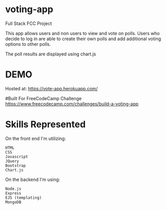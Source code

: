 # voting-app
Full Stack FCC Project

This app allows users and non users to view and vote on polls. Users who decide to log in are able to create their own polls and add additional voting options to other polls. 

The poll results are displayed using chart.js

# DEMO
Hosted at: https://vote-app.herokuapp.com/

#Built For FreeCodeCamp Challenge
https://www.freecodecamp.com/challenges/build-a-voting-app

# Skills Represented

On the front end I'm utilizing:

    HTML
    CSS
    Javascript
    JQuery
    Bootstrap
    Chart.js
    
On the backend I'm using:

    Node.js
    Express
    EJS (templating)
    MongoDB
